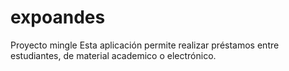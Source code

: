 # expoandes
Proyecto mingle
Esta aplicación permite realizar préstamos entre estudiantes, de material academico o electrónico.
